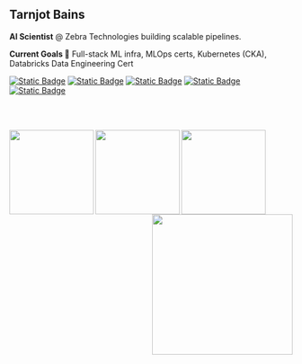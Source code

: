 <h2> Tarnjot Bains </h2>


**AI Scientist** @ Zebra Technologies building scalable pipelines.

**Current Goals 🎯** Full-stack ML infra, MLOps certs, Kubernetes (CKA), Databricks Data Engineering Cert






[![Static Badge](https://img.shields.io/badge/LinkedIn-purple?style=for-the-badge&link=https%3A%2F%2Fwww.linkedin.com%2Fin%2Ftarnjotbains%2F)](https://www.linkedin.com/in/tarnjotbains/) [![Static Badge](https://img.shields.io/badge/LeetCode-purple?style=for-the-badge&link=https%3A%2F%2Fleetcode.com%2Fu%2Ftarnjot%2F)](https://leetcode.com/u/tarnjot/) [![Static Badge](https://img.shields.io/badge/StrataScratch-purple?style=for-the-badge&link=https%3A%2F%2Fplatform.stratascratch.com%2Fuser%2Ftbvxns)](https://platform.stratascratch.com/user/tbvxns)
[![Static Badge](https://img.shields.io/badge/Work%20GitHub-purple?style=for-the-badge)](https://github.com/btarnjot-antuit)
 [![Static Badge](https://img.shields.io/badge/Send%20Me%20An%20Email-purple?style=for-the-badge)
](mailto:tarnjotbains@gmail.com)

<br><br>

[<img src="https://templates.images.credential.net/16491856424607350801669276089387.png" width="150" align="left">](https://credentials.databricks.com/809032f0-b0f7-4a34-9bf8-366bf27cba4b#acc.UAVcfECT)
[<img src="https://templates.images.credential.net/17101809756309293264232760886460.png" width="150" align="left">](https://credentials.databricks.com/57b74553-ced4-48b5-8ea6-d81ab81f2ca9#acc.bpg1tTcx)
[<img src="https://templates.images.credential.net/17101809577790311786651162145983.png" width="150" align="left">](https://credentials.databricks.com/3c7ab4ec-e8ac-4fa0-a772-7f321c9b60ea#acc.6XRrC043)

<p align="right">
  <img width="250" src="https://media2.giphy.com/media/v1.Y2lkPTc5MGI3NjExODB3dWVxMjdobjY0eDNydHA5aDh4aHVma2d4Zm00amI0bmVkczB6ZiZlcD12MV9pbnRlcm5hbF9naWZfYnlfaWQmY3Q9cw/80dIUvgluhCGuHKjBP/giphy.gif">
</p>

<!--
**tarnjotbains/tarnjotbains** is a ✨ _special_ ✨ repository because its `README.md` (this file) appears on your GitHub profile.

Here are some ideas to get you started:

- 🔭 I’m currently working on ...
- 🌱 I’m currently learning ...
- 👯 I’m looking to collaborate on ...
- 🤔 I’m looking for help with ...
- 💬 Ask me about ...
- 📫 How to reach me: ...
- 😄 Pronouns: ...
- ⚡ Fun fact: ...
-->
